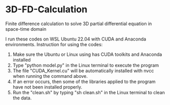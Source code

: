 # 3D-FD-Calculation
Finite difference calculation to solve 3D partial differential equation in space-time domain

I run these codes on WSL Ubuntu 22.04 with CUDA and Anaconda environments.
Instruction for using the codes:
1. Make sure the Ubuntu or Linux using has CUDA toolkits and Anaconda installed
2. Type "python model.py" in the Linux terminal to execute the program
3. The file "CUDA_Kernel.cu" will be automatically installed with nvcc when running the command above.
4. If an error occurs, then some of the libraries applied to the program have not been installed properly.
5. Run the "clean.sh" by typing "sh clean.sh" in the Linux terminal to clean the data.
